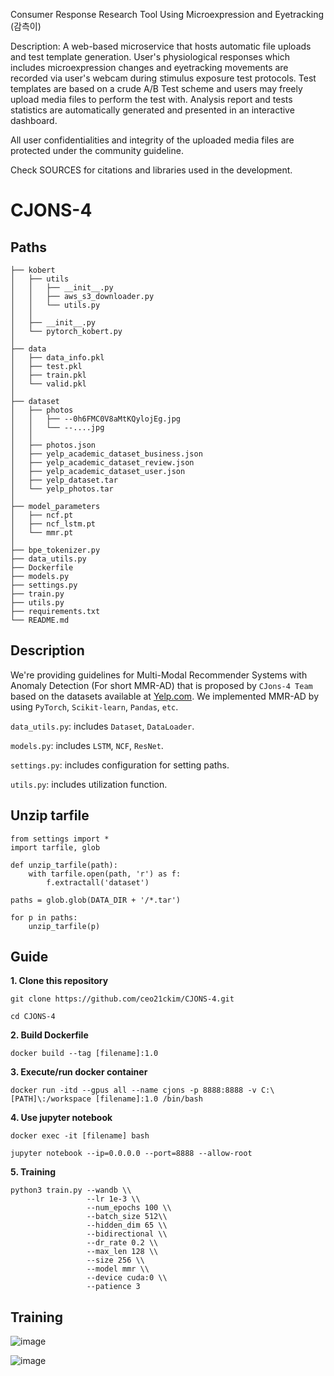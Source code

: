 Consumer Response Research Tool Using Microexpression and Eyetracking (감측이)
 
Description:
A web-based microservice that hosts automatic file uploads and test template generation. User's physiological responses which includes microexpression changes and eyetracking movements are recorded via user's webcam during stimulus exposure test protocols. 
Test templates are based on a crude A/B Test scheme and users may freely upload media files to perform the test with.
Analysis report and tests statistics are automatically generated and presented in an interactive dashboard.
 
All user confidentialities and integrity of the uploaded media files are protected under the community guideline. 
 
Check SOURCES for citations and libraries used in the development.


# CJONS-4

## Paths

```
├── kobert
│   ├── utils
│   │   ├── __init__.py
│   │   ├── aws_s3_downloader.py
│   │   └── utils.py
│   │
│   ├── __init__.py
│   └── pytorch_kobert.py
│
├── data
│   ├── data_info.pkl
│   ├── test.pkl
│   ├── train.pkl
│   └── valid.pkl
│
├── dataset
│   ├── photos
│   │   ├── --0h6FMC0V8aMtKQylojEg.jpg
│   │   └── --....jpg
│   │
│   ├── photos.json
│   ├── yelp_academic_dataset_business.json
│   ├── yelp_academic_dataset_review.json
│   ├── yelp_academic_dataset_user.json
│   ├── yelp_dataset.tar
│   └── yelp_photos.tar
│
├── model_parameters
│   ├── ncf.pt
│   ├── ncf_lstm.pt
│   └── mmr.pt
│
├── bpe_tokenizer.py
├── data_utils.py
├── Dockerfile
├── models.py
├── settings.py
├── train.py
├── utils.py
├── requirements.txt
└── README.md
```

## Description

We're providing guidelines for Multi-Modal Recommender Systems with Anomaly Detection (For short MMR-AD) that is proposed by `CJons-4 Team` based on the datasets available at [Yelp.com](https://www.yelp.com/dataset). We implemented MMR-AD by using `PyTorch`, `Scikit-learn`, `Pandas`, `etc`.

`data_utils.py`: includes `Dataset`, `DataLoader`.

`models.py`: includes `LSTM`, `NCF`, `ResNet`.

`settings.py`: includes configuration for setting paths.

`utils.py`: includes utilization function.

## Unzip tarfile
```
from settings import * 
import tarfile, glob 

def unzip_tarfile(path):
    with tarfile.open(path, 'r') as f:
        f.extractall('dataset')
        
paths = glob.glob(DATA_DIR + '/*.tar')

for p in paths:
    unzip_tarfile(p)

```


## Guide

**1. Clone this repository**
```
git clone https://github.com/ceo21ckim/CJONS-4.git

cd CJONS-4
```

**2. Build Dockerfile**
```
docker build --tag [filename]:1.0
```

**3. Execute/run docker container**
```
docker run -itd --gpus all --name cjons -p 8888:8888 -v C:\[PATH]\:/workspace [filename]:1.0 /bin/bash
```

**4. Use jupyter notebook**
```
docker exec -it [filename] bash

jupyter notebook --ip=0.0.0.0 --port=8888 --allow-root
```

**5. Training**
```
python3 train.py --wandb \\
                 --lr 1e-3 \\
                 --num_epochs 100 \\
                 --batch_size 512\\
                 --hidden_dim 65 \\
                 --bidirectional \\
                 --dr_rate 0.2 \\
                 --max_len 128 \\
                 --size 256 \\
                 --model mmr \\
                 --device cuda:0 \\
                 --patience 3 
```


## Training

![image](https://github.com/ceo21ckim/CJONS-4/blob/main/asset/image1.PNG)

![image](https://github.com/ceo21ckim/CJONS-4/blob/main/asset/image2.jpg)
